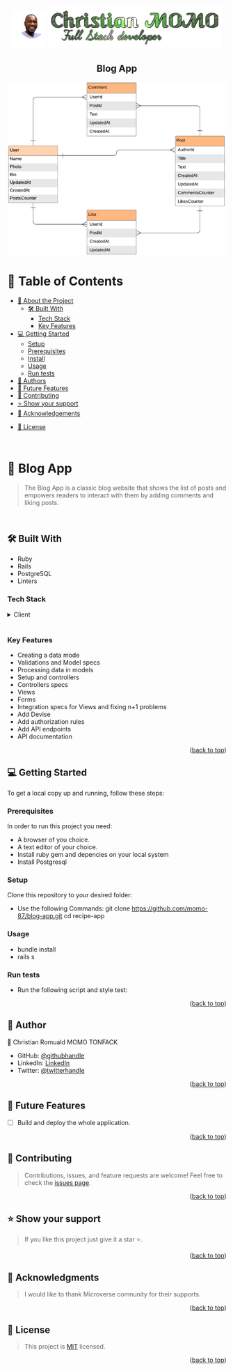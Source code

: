 <a name="readme-top"></a>
<div align="center">
  <img src="./photo.png" alt="photo" width="80"/>
  <img src="./intro.png" alt="logo"/>
  <br/>  
  <h2><b>Blog App</b></h2>
</div>
<div align="center">
  <img src="./screenshot.png" alt="screenshot"/>
</div>

# 📗 Table of Contents

- [📖 About the Project](#about-project)
  - [🛠 Built With](#built-with)
    - [Tech Stack](#tech-stack)
    - [Key Features](#key-features)
  <!-- - [🚀 Live Demo](#live-demo) -->
- [💻 Getting Started](#getting-started)
  - [Setup](#setup)
  - [Prerequisites](#prerequisites)
  - [Install](#install)
  - [Usage](#usage)
  - [Run tests](#run-tests)
  <!-- - [Deployment](#triangular_flag_on_post-deployment) -->
- [👥 Authors](#authors)
- [🔭 Future Features](#future-features)
- [🤝 Contributing](#contributing)
- [⭐️ Show your support](#support)
- [🙏 Acknowledgements](#acknowledgements)
<!-- - [❓ FAQ (OPTIONAL)](#faq) -->
- [📝 License](#license)

<br>

# 📖 Blog App <a name="API-based webapp"></a>
> The Blog App is a classic blog website that shows the list of posts and empowers readers to interact with them by adding comments and liking posts. 
<br>

## 🛠 Built With <a name="built-with"></a>
- Ruby
- Rails
- PostgreSQL
- Linters

### Tech Stack <a name="tech-stack"></a>
<details>
  <summary>Client</summary>
  <ul>
    <li><a href="https://www.ruby-lang.org/en/">Ruby</a></li>
    <li><a href="https://guides.rubyonrails.org/">Rails</a></li>
    <li><a href="https://www.postgresql.org/">PostgreSQL</a></li>
  </ul>
</details>
<br>

### Key Features <a name="key-features"></a>
- Creating a data mode
- Validations and Model specs
- Processing data in models
- Setup and controllers
- Controllers specs
- Views
- Forms
- Integration specs for Views and fixing n+1 problems
- Add Devise
- Add authorization rules
- Add API endpoints
- API documentation
<p align="right">(<a href="#readme-top">back to top</a>)</p>

<!-- ## 🚀 Live Demo <a name="live-demo"></a> -->
<!-- >[Live Demo](https://airmetrics.onrender.com) -->

<!-- > [Video Presentation](https://www.loom.com/share/2ad53b4776e94f43bb9c464cf7a63c5e?sid=014845e4-9b2d-4449-9e89-59e30a0f64d4) -->
<!-- <p align="right">(<a href="#readme-top">back to top</a>)</p> -->

## 💻 Getting Started <a name="getting-started"></a>
To get a local copy up and running, follow these steps:

### Prerequisites
In order to run this project you need:
- A browser of you choice.
- A text editor of your choice.
- Install ruby gem and depencies on your local system
- Install Postgresql

### Setup

Clone this repository to your desired folder:

- Use the following Commands:
  git clone https://github.com/momo-87/blog-app.git
  cd recipe-app
### Usage
- bundle install
- rails s
### Run tests
- Run the following script and style test:
<!---To be done-->

<!-- ### Deployment
> npm run build -->
<p align="right">(<a href="#readme-top">back to top</a>)</p>


## 👥 Author <a name="authors"></a>
👤 Christian Romuald MOMO TONFACK
- GitHub: [@githubhandle](https://github.com/Momo-87)
- LinkedIn: [LinkedIn](https://www.linkedin.com/in/christian-momo/)
- Twitter: [@twitterhandle](https://twitter.com/Momo_yde)
<p align="right">(<a href="#readme-top">back to top</a>)</p>


## 🔭 Future Features <a name="future-features"></a>
- [ ] Build and deploy the whole application.
<p align="right">(<a href="#readme-top">back to top</a>)</p>

## 🤝 Contributing <a name="contributing"></a>
> Contributions, issues, and feature requests are welcome!
Feel free to check the [issues page](https://github.com/momo-87/blog-app/issues).
<p align="right">(<a href="#readme-top">back to top</a>)</p>


## ⭐️ Show your support <a name="support"></a>
>If you like this project just give it a star ⭐️.
<p align="right">(<a href="#readme-top">back to top</a>)</p>

## 🙏 Acknowledgments <a name="acknowledgements"></a>
>I would like to thank Microverse comnunity for their supports.
<p align="right">(<a href="#readme-top">back to top</a>)</p>

## 📝 License <a name="license"></a>
>This project is [MIT](./LICENSE) licensed.
<p align="right">(<a href="#readme-top">back to top</a>)</p>